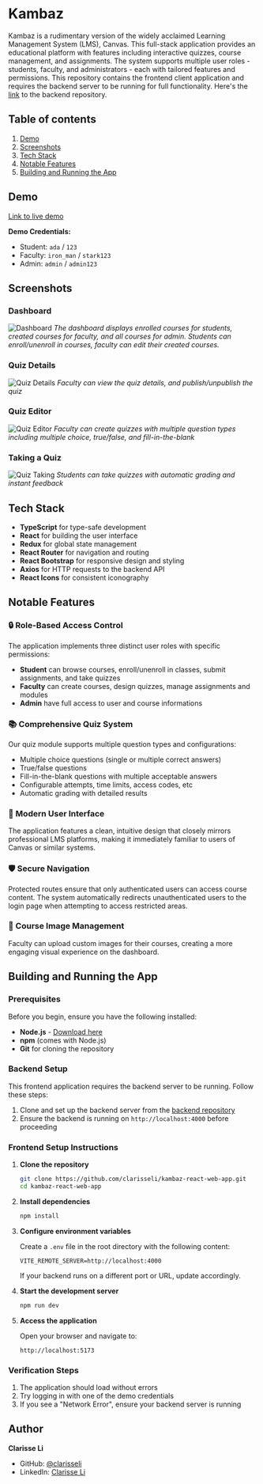 # Kambaz

Kambaz is a rudimentary version of the widely acclaimed Learning Management System (LMS), Canvas. 
This full-stack application provides an educational platform with features including interactive quizzes, course management, and assignments. The system supports multiple user roles - students, faculty, and administrators - each with tailored features and permissions. This repository contains the frontend client application and requires the backend server to be running for full functionality. Here's the [link](https://github.com/clarisseli/kambaz-node-server-app) to the backend repository. 

## Table of contents
1. [Demo](#demo)
2. [Screenshots](#screenshots)
3. [Tech Stack](#tech-stack)
4. [Notable Features](#notable-features)
5. [Building and Running the App](#building-and-running-the-app)

## Demo
[Link to live demo](https://keen-medovik-bd70f0.netlify.app)

**Demo Credentials:**
- Student: `ada` / `123`
- Faculty: `iron_man` / `stark123`
- Admin: `admin` / `admin123`

## Screenshots

### Dashboard
![Dashboard](screenshots/dashboard.png)
*The dashboard displays enrolled courses for students, created courses for faculty, and all courses for admin. Students can enroll/unenroll in courses, faculty can edit their created courses.*

### Quiz Details
![Quiz Details](screenshots/quiz-detail.png)
*Faculty can view the quiz details, and publish/unpublish the quiz*

### Quiz Editor
![Quiz Editor](screenshots/quiz-question-editor.png)
*Faculty can create quizzes with multiple question types including multiple choice, true/false, and fill-in-the-blank*

### Taking a Quiz
![Quiz Taking](screenshots/quiz-taking.png)
*Students can take quizzes with automatic grading and instant feedback*


## Tech Stack
- **TypeScript** for type-safe development
- **React** for building the user interface
- **Redux** for global state management
- **React Router** for navigation and routing
- **React Bootstrap** for responsive design and styling
- **Axios** for HTTP requests to the backend API
- **React Icons** for consistent iconography

## Notable Features

### 🔒 Role-Based Access Control
The application implements three distinct user roles with specific permissions:
- **Student** can browse courses, enroll/unenroll in classes, submit assignments, and take quizzes
- **Faculty** can create courses, design quizzes, manage assignments and modules
- **Admin** have full access to user and course informations

### 📚 Comprehensive Quiz System
Our quiz module supports multiple question types and configurations:
- Multiple choice questions (single or multiple correct answers)
- True/false questions
- Fill-in-the-blank questions with multiple acceptable answers
- Configurable attempts, time limits, access codes, etc
- Automatic grading with detailed results

### 🎨 Modern User Interface
The application features a clean, intuitive design that closely mirrors professional LMS platforms, making it immediately familiar to users of Canvas or similar systems.

### 🛡️ Secure Navigation
Protected routes ensure that only authenticated users can access course content. The system automatically redirects unauthenticated users to the login page when attempting to access restricted areas.

### 📸 Course Image Management
Faculty can upload custom images for their courses, creating a more engaging visual experience on the dashboard.

## Building and Running the App

### Prerequisites
Before you begin, ensure you have the following installed:
- **Node.js** - [Download here](https://nodejs.org/)
- **npm** (comes with Node.js)
- **Git** for cloning the repository

### Backend Setup
This frontend application requires the backend server to be running. Follow these steps:

1. Clone and set up the backend server from the [backend repository](https://github.com/clarisseli/kambaz-node-server-app)
2. Ensure the backend is running on `http://localhost:4000` before proceeding

### Frontend Setup Instructions

1. **Clone the repository**
   ```bash
   git clone https://github.com/clarisseli/kambaz-react-web-app.git
   cd kambaz-react-web-app
   ```

2. **Install dependencies**
   ```bash
   npm install
   ```

3. **Configure environment variables**
   
   Create a `.env` file in the root directory with the following content:
   ```env
   VITE_REMOTE_SERVER=http://localhost:4000
   ```
   
   If your backend runs on a different port or URL, update accordingly.

4. **Start the development server**
   ```bash
   npm run dev
   ```

5. **Access the application**
   
   Open your browser and navigate to:
   ```
   http://localhost:5173
   ```

### Verification Steps
1. The application should load without errors
2. Try logging in with one of the demo credentials
3. If you see a "Network Error", ensure your backend server is running


## Author
**Clarisse Li**
- GitHub: [@clarisseli](https://github.com/clarisseli)
- LinkedIn: [Clarisse Li](https://www.linkedin.com/in/mengru-clarisse-li/)

